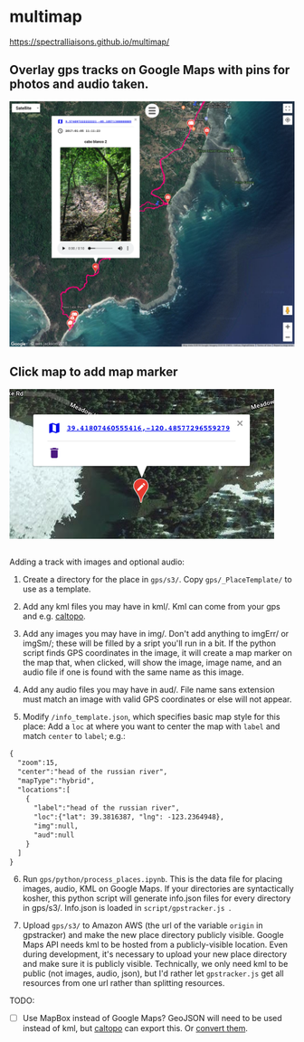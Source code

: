 # multimap
https://spectralliaisons.github.io/multimap/

## Overlay gps tracks on Google Maps with pins for photos and audio taken.
![an image examplar](./rsc/screenshot1.png)

## Click map to add map marker
![an image examplar](./rsc/screenshot2.png)

##
Adding a track with images and optional audio:

1. Create a directory for the place in `gps/s3/`. Copy `gps/_PlaceTemplate/` to use as a template.

2. Add any kml files you may have in kml/. Kml can come from your gps and e.g. [caltopo](https://caltopo.com/m/A912).

3. Add any images you may have in img/. Don't add anything to imgErr/ or imgSm/; these will be filled by a sript you'll run in a bit. If the python script finds GPS coordinates in the image, it will create a map marker on the map that, when clicked, will show the image, image name, and an audio file if one is found with the same name as this image.

4. Add any audio files you may have in aud/. File name sans extension must match an image with valid GPS coordinates or else will not appear.

5. Modify `/info_template.json`, which specifies basic map style for this place: Add a `loc` at where you want to center the map with `label` and match `center` to `label`; e.g.:

```
{
  "zoom":15,
  "center":"head of the russian river",
  "mapType":"hybrid",
  "locations":[
    {
      "label":"head of the russian river",
      "loc":{"lat": 39.3816387, "lng": -123.2364948},
      "img":null,
      "aud":null
    }
  ]
}
```

6. Run `gps/python/process_places.ipynb`. This is the data file for placing images, audio, KML on Google Maps. If your directories are syntactically kosher, this python script will generate info.json files for every directory in gps/s3/. Info.json is loaded in  `script/gpstracker.js `. 

7. Upload `gps/s3/` to Amazon AWS (the url of the variable `origin` in gpstracker) and make the new place directory publicly visible.
Google Maps API needs kml to be hosted from a publicly-visible location. Even during development, it's necessary to upload your new place directory and make sure it is publicly visible. Technically, we only need kml to be public (not images, audio, json), but I'd rather let `gpstracker.js` get all resources from one url rather than splitting resources.

TODO:
- [ ] Use MapBox instead of Google Maps? GeoJSON will need to be used instead of kml, but [caltopo](https://caltopo.com/m/A912) can export this. Or [convert them](https://mapbox.github.io/togeojson/).
